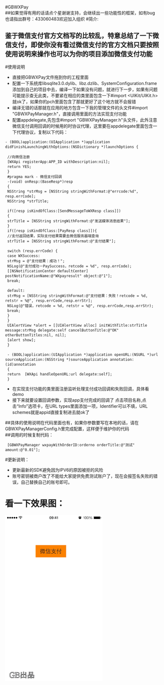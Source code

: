 #GBWXPay<br>
##如果觉得有用的话请点个星谢谢支持，会继续出一些功能性的框架，如有bug也请指出群号：433060483欢迎加入组织
#简介:<br>
## 鉴于微信支付官方文档写的比较乱，特意总结了一下微信支付，即使你没有看过微信支付的官方文档只要按照使用说明来操作也可以为你的项目添加微信支付功能<br>
#使用说明<br>
* 直接把GBWXPay文件拖到你的工程里面<br>
* 配置一下系统库libsqlite3.0.dylib、libz.dzlib、SystemConfiguration.frame添加到自己的项目中去，编译一下如果没有问题，就进行下一步，如果有问题可能提示查无此类，不要紧在相应的类里面包含一下#import <UIKit/UIKit.h>就ok了，如果你的pch里面包含了那就更好了这个地方就不会报错<br>
* 编译无错的话那就在应用的地方包含一下我的管理文件的头文件#import "GBWXPayManager.h"，直接调用里面的方法实现支付功能<br>
* 配置appdelegate,先包含#import "GBWXPayManager.h"头文件，此外注意微信支付调用回调的时候用的时协议代理，这里要在appdelegate里面包含一下代理协议，复制以下代码：<br>
```
- (BOOL)application:(UIApplication *)application didFinishLaunchingWithOptions:(NSDictionary *)launchOptions {
 
 //向微信注册
 [WXApi registerApp:APP_ID withDescription:nil];
 return YES;
 }
 #pragma mark - 微信支付回调
 -(void) onResp:(BaseResp*)resp
 {
 NSString *strMsg = [NSString stringWithFormat:@"errcode:%d", resp.errCode];
 NSString *strTitle;
 
 if([resp isKindOfClass:[SendMessageToWXResp class]])
 {
 strTitle = [NSString stringWithFormat:@"发送媒体消息结果"];
 }
 if([resp isKindOfClass:[PayResp class]]){
 //支付返回结果，实际支付结果需要去微信服务器端查询
 strTitle = [NSString stringWithFormat:@"支付结果"];
 
 switch (resp.errCode) {
 case WXSuccess:
 strMsg = @"支付结果：成功！";
 NSLog(@"支付成功－PaySuccess，retcode = %d", resp.errCode);
 [[NSNotificationCenter defaultCenter] postNotificationName:@"WXpayresult" object:@"1"];
 break;
 
 default:
 strMsg = [NSString stringWithFormat:@"支付结果：失败！retcode = %d, retstr = %@", resp.errCode,resp.errStr];
 NSLog(@"错误，retcode = %d, retstr = %@", resp.errCode,resp.errStr);
 break;
 }
 }
 UIAlertView *alert = [[UIAlertView alloc] initWithTitle:strTitle message:strMsg delegate:self cancelButtonTitle:@"OK" otherButtonTitles:nil, nil];
 [alert show];
 }
 
 - (BOOL)application:(UIApplication *)application openURL:(NSURL *)url sourceApplication:(NSString *)sourceApplication annotation:(id)annotation
 {
 return  [WXApi handleOpenURL:url delegate:self];
 }
```
* 在实现支付功能的类里面注册监听处理支付成功回调和失败回调，具体看demo<br>
* 接下来就要设置回调参数，实现app支付完成的回调了
  点击项目名称,点击“Info”选项卡，在URL types里面添加一项，Identifier可以不填，URL schemes就是appid直接复制进去就ok了<br>

##具体的使用说明在代码里面也有，如果你参数要写在本地的话，请在GBWXPayManagerConfig.h里完成配置，这样便于维护你的代码<br>
##调用的时候复制代码：<br>
```
 [GBWXPayManager wxpayWithOrderID:orderno orderTitle:@"测试" amount:@"0.01"];
```
#更新说明：<br>
* 更新最新的SDK避免因为IPV6的原因被拒的风险<br>
* 账号密钥被商户改了不能给大家提供免费测试账户了，现在会报签名失败的错误，自己替换自己的账号即可。<br>
# 看一下效果图：<br>
![image](https://github.com/mokey1422/gifResource/blob/master/weixinpay.gif)

